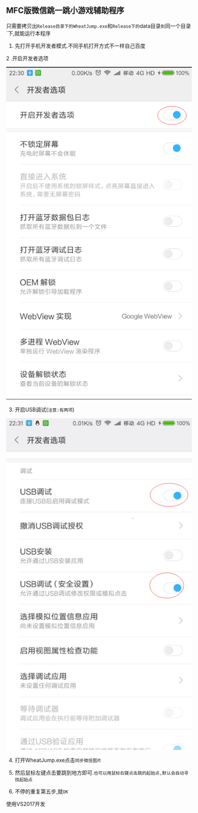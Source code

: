 ## MFC版微信跳一跳小游戏辅助程序

只需要拷贝出`Release目录下的WheatJump.exe`和`Release下的`data目录`到`同一个目录`下,就能运行本程序

1. 先打开手机开发者模式.不同手机打开方式不一样自己百度

2 .开启开发者选项 

![开发者选项一](./documnet/set_1.png)

3. 开启USB调试(`注意:有两项`) 

![开发者选项二](./documnet/set_2.png)

4. 打开WheatJump.exe点击`同步微信图片`

5. 然后鼠标左键点击要跳到地方即可.`也可以用鼠标右键点击跳的起始点,默认会自动寻找起始点`

6. 不停的重复第五步,就`OK`


使用VS2017开发
